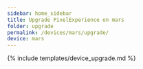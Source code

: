 ```yaml
---
sidebar: home_sidebar
title: Upgrade PixelExperience on mars
folder: upgrade
permalink: /devices/mars/upgrade/
device: mars
---
```

{% include templates/device_upgrade.md %}
